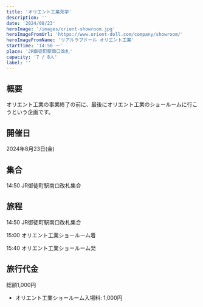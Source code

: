 ```yaml
---
title: 'オリエント工業見学'
description: ''
date: '2024/08/23'
heroImage: '/images/orient-showroom.jpg'
heroImageFromUrl: 'https://www.orient-doll.com/company/showroom/'
heroImageFromName: 'リアルラブドール オリエント工業'
startTime: '14:50 〜'
place: 'JR御徒町駅南口改札'
capacity: '7 / 8人'
label: ''
---
```

## 概要

オリエント工業の事業終了の前に、最後にオリエント工業のショールームに行こうという企画です。

## 開催日

2024年8月23日(金)

## 集合

14:50 JR御徒町駅南口改札集合

## 旅程

14:50 JR御徒町駅南口改札集合

15:00 オリエント工業ショールーム着

15:40 オリエント工業ショールーム発

## 旅行代金

総額1,000円

- オリエント工業ショールーム入場料: 1,000円

